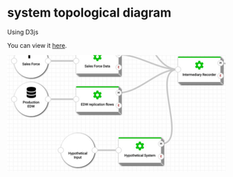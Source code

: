 # system topological diagram
Using D3js

You can view it [here](http://ealmachar.github.io/projects/systemtopology/index.html).

![alt text](https://raw.githubusercontent.com/ealmachar/systemtopology/master/example.jpg "example")

